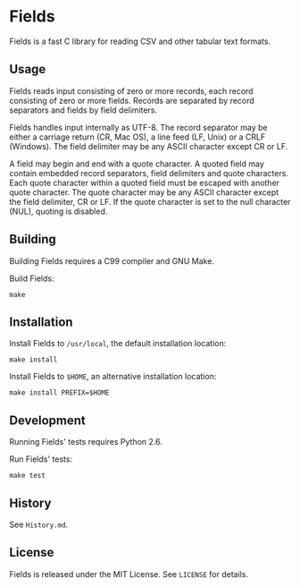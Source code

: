 Fields
======

Fields is a fast C library for reading CSV and other tabular text formats.


Usage
-----

Fields reads input consisting of zero or more records, each record consisting
of zero or more fields. Records are separated by record separators and fields
by field delimiters.

Fields handles input internally as UTF-8. The record separator may be either
a carriage return (CR, Mac OS), a line feed (LF, Unix) or a CRLF (Windows).
The field delimiter may be any ASCII character except CR or LF.

A field may begin and end with a quote character. A quoted field may contain
embedded record separators, field delimiters and quote characters. Each quote
character within a quoted field must be escaped with another quote character.
The quote character may be any ASCII character except the field delimiter, CR
or LF. If the quote character is set to the null character (NUL), quoting is
disabled.


Building
--------

Building Fields requires a C99 compiler and GNU Make.

Build Fields:

    make


Installation
------------

Install Fields to `/usr/local`, the default installation location:

    make install

Install Fields to `$HOME`, an alternative installation location:

    make install PREFIX=$HOME


Development
-----------

Running Fields' tests requires Python 2.6.

Run Fields' tests:

    make test


History
-------

See `History.md`.


License
-------

Fields is released under the MIT License. See `LICENSE` for details.
